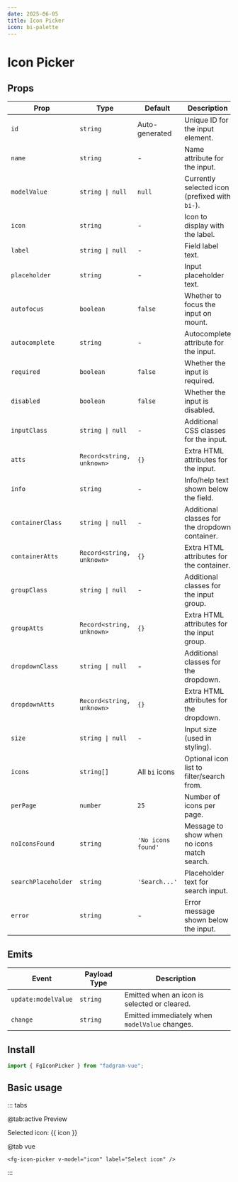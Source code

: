 ```yaml
---
date: 2025-06-05
title: Icon Picker
icon: bi-palette
---
```


<script setup lang="ts">
    import { ref } from 'vue';
    const icon = ref('');
</script>

# Icon Picker

## Props

| Prop                | Type                      | Default            | Description                                    |
| ------------------- | ------------------------- | ------------------ | ---------------------------------------------- |
| `id`                | `string`                  | Auto-generated     | Unique ID for the input element.               |
| `name`              | `string`                  | -                  | Name attribute for the input.                  |
| `modelValue`        | `string \| null`          | `null`             | Currently selected icon (prefixed with `bi-`). |
| `icon`              | `string`                  | -                  | Icon to display with the label.                |
| `label`             | `string \| null`          | -                  | Field label text.                              |
| `placeholder`       | `string`                  | -                  | Input placeholder text.                        |
| `autofocus`         | `boolean`                 | `false`            | Whether to focus the input on mount.           |
| `autocomplete`      | `string`                  | -                  | Autocomplete attribute for the input.          |
| `required`          | `boolean`                 | `false`            | Whether the input is required.                 |
| `disabled`          | `boolean`                 | `false`            | Whether the input is disabled.                 |
| `inputClass`        | `string \| null`          | -                  | Additional CSS classes for the input.          |
| `atts`              | `Record<string, unknown>` | `{}`               | Extra HTML attributes for the input.           |
| `info`              | `string`                  | -                  | Info/help text shown below the field.          |
| `containerClass`    | `string \| null`          | -                  | Additional classes for the dropdown container. |
| `containerAtts`     | `Record<string, unknown>` | `{}`               | Extra HTML attributes for the container.       |
| `groupClass`        | `string \| null`          | -                  | Additional classes for the input group.        |
| `groupAtts`         | `Record<string, unknown>` | `{}`               | Extra HTML attributes for the input group.     |
| `dropdownClass`     | `string \| null`          | -                  | Additional classes for the dropdown.           |
| `dropdownAtts`      | `Record<string, unknown>` | `{}`               | Extra HTML attributes for the dropdown.        |
| `size`              | `string \| null`          | -                  | Input size (used in styling).                  |
| `icons`             | `string[]`                | All `bi` icons     | Optional icon list to filter/search from.      |
| `perPage`           | `number`                  | `25`               | Number of icons per page.                      |
| `noIconsFound`      | `string`                  | `'No icons found'` | Message to show when no icons match search.    |
| `searchPlaceholder` | `string`                  | `'Search...'`      | Placeholder text for search input.             |
| `error`             | `string`                  | -                  | Error message shown below the input.           |

## Emits

| Event               | Payload Type | Description                                    |
| ------------------- | ------------ | ---------------------------------------------- |
| `update:modelValue` | `string`     | Emitted when an icon is selected or cleared.   |
| `change`            | `string`     | Emitted immediately when `modelValue` changes. |

## Install

```ts
import { FgIconPicker } from "fadgram-vue";
```

## Basic usage

::: tabs

@tab:active Preview

<fg-icon-picker v-model="icon" label="Select icon"/>
Selected icon: {{ icon }}

@tab vue

```vue
<fg-icon-picker v-model="icon" label="Select icon" />
```

:::
